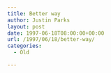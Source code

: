 ```yaml
---
title: Better way
author: Justin Parks
layout: post
date: 1997-06-18T08:00:00+00:00
url: /1997/06/18/better-way/
categories:
  - Old

---
```

